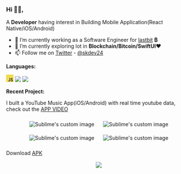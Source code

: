 ### Hi 👋🏼,
A **Developer** having interest in Building Mobile Application(React Native/iOS/Android)
- 🔭 I’m currently working as a Software Engineer for [lastbit](https://lastbit.io/about/) **₿**
- 🌱 I’m currently exploring lot in **Blockchain/Bitcoin/SwiftUI❤️**
- 📫 Follow me on [Twitter](https://twitter.com/Kdev24S) - [@skdev24](https://twitter.com/Kdev24S)

**Languages:**  

<code><img height="20" src="https://raw.githubusercontent.com/github/explore/80688e429a7d4ef2fca1e82350fe8e3517d3494d/topics/javascript/javascript.png"></code>
<code><img height="20" src="https://reactnative.dev/img/header_logo.svg"></code>
<code><img height="20" src="https://developer.apple.com/assets/elements/icons/swift/swift-64x64_2x.png"></code>

**Recent Project:**  

I built a YouTube Music App(iOS/Android) with real time youtube data, check out the [APP VIDEO](https://www.youtube.com/watch?v=r7eYicwbwLQ)

<p align="center">
  <img src="https://user-images.githubusercontent.com/16745006/87463267-c25ea800-c62e-11ea-9d5f-5083b2f7c0d7.PNG" alt="Sublime's custom image" height="320" style="padding: 10px;" loading="lazy"/>
  <img src="https://user-images.githubusercontent.com/16745006/87463261-c1c61180-c62e-11ea-88d1-fef9e9beae4a.PNG" alt="Sublime's custom image" height="320" style="padding: 10px;" loading="lazy"/>
  <img src="https://user-images.githubusercontent.com/16745006/87463255-c094e480-c62e-11ea-9b7a-5748b075dda6.PNG" alt="Sublime's custom image" height="320" style="padding: 10px;" loading="lazy"/>
  <img src="https://user-images.githubusercontent.com/16745006/87463236-b96dd680-c62e-11ea-911d-67fdb8d118d5.PNG" alt="Sublime's custom image" height="320" style="padding: 10px;" loading="lazy"/>
</p>

Download [APK](https://drive.google.com/file/d/1foaB1CMRnffhLR0Bxkv-pVc6Ewy39MZI/view?usp=sharing)

<p align="center">
  <img align='center' src="https://visitor-badge.laobi.icu/badge?page_id=skdev24.visitor-badge">
</p>
